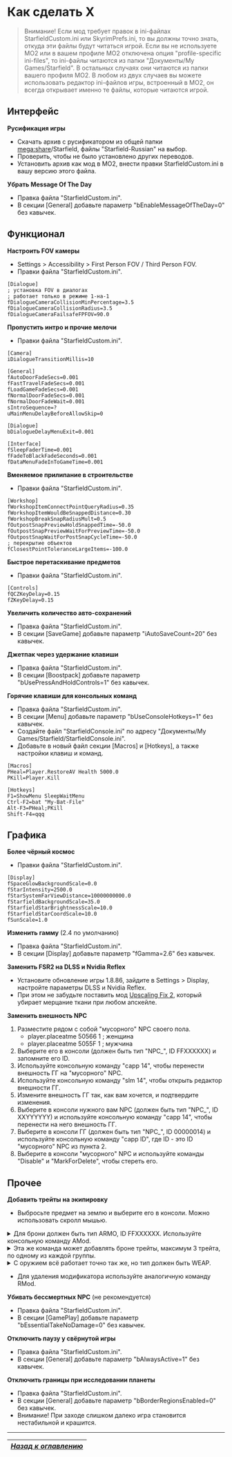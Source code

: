 # Как сделать X

> Внимание! Если мод требует правок в ini-файлах StarfieldCustom.ini или SkyrimPrefs.ini, то вы должны точно знать, откуда эти файлы будут читаться игрой. Если вы не используете MO2 или в вашем профиле MO2 отключена опция "profile-specific ini-files", то ini-файлы читаются из папки "Документы/My Games/Starfield". В остальных случаях они читаются из папки вашего профиля MO2. В любом из двух случаев вы можете использовать редактор ini-файлов игры, встроенный в MO2, он всегда открывает именно те файлы, которые читаются игрой.

## Интерфейс

**Русификация игры**

+ Скачать архив с русификатором из общей папки [mega:share](https://link.meridiano-web.com/mega:share)/Starfield, файлы "Starfield-Russian" на выбор.
+ Проверить, чтобы не было установлено других переводов.
+ Установить архив как мод в MO2, внести правки StarfieldCustom.ini в вашу версию этого файла.

**Убрать Message Of The Day**

+ Правка файла "StarfieldCustom.ini".
+ В секции [General] добавьте параметр "bEnableMessageOfTheDay=0" без кавычек.

## Функционал

**Настроить FOV камеры**

+ Settings > Accessibility > First Person FOV / Third Person FOV.
+ Правки файла "StarfieldCustom.ini".
```
[Dialogue]
; установка FOV в диалогах
; работает только в режиме 1-на-1
fDialogueCameraCollisionMinPercentage=3.5
fDialogueCameraCollisionRadius=3.5
fDialogueCameraFailsafeFPFOV=90.0
```

**Пропустить интро и прочие мелочи**

+ Правки файла "StarfieldCustom.ini".
```
[Camera]
iDialogueTransitionMillis=10

[General]
fAutoDoorFadeSecs=0.001
fFastTravelFadeSecs=0.001
fLoadGameFadeSecs=0.001
fNormalDoorFadeSecs=0.001
fNormalDoorFadeWait=0.001
sIntroSequence=?
uMainMenuDelayBeforeAllowSkip=0

[Dialogue]
bDialogueDelayMenuExit=0.001

[Interface]
fSleepFaderTime=0.001
fFadeToBlackFadeSeconds=0.001
fDataMenuFadeInToGameTime=0.001
```

**Вменяемое прилипание в строительстве**

+ Правки файла "StarfieldCustom.ini".
```
[Workshop]
fWorkshopItemConnectPointQueryRadius=0.35
fWorkshopItemWouldBeSnappedDistance=0.30
fWorkshopBreakSnapRadiusMult=0.5
fOutpostSnapPreviewHoldSnappedTime=-50.0
fOutpostSnapPreviewWaitForPreviewTime=-50.0
fOutpostSnapWaitForPostSnapCycleTime=-50.0
; перекрытие объектов
fClosestPointToleranceLargeItems=-100.0
```

**Быстрое перетаскивание предметов**

+ Правки файла "StarfieldCustom.ini".
```
[Controls]
fQCZKeyDelay=0.15
fZKeyDelay=0.15
```

**Увеличить количество авто-сохранений**

+ Правка файла "StarfieldCustom.ini".
+ В секции [SaveGame] добавьте параметр "iAutoSaveCount=20" без кавычек.

**Джетпак через удержание клавиши**

+ Правка файла "StarfieldCustom.ini".
+ В секции [Boostpack] добавьте параметр "bUsePressAndHoldControls=1" без кавычек.

**Горячие клавиши для консольных команд**

+ Правка файла "StarfieldCustom.ini".
+ В секции [Menu] добавьте параметр "bUseConsoleHotkeys=1" без кавычек.
+ Создайте файл "StarfieldConsole.ini" по адресу "Документы/My Games/Starfield/StarfieldConsole.ini".
+ Добавьте в новый файл секции [Macros] и [Hotkeys], а также настройки клавиш и команд.

```
[Macros]
PHeal=Player.RestoreAV Health 5000.0
PKill=Player.Kill

[Hotkeys]
F1=ShowMenu SleepWaitMenu
Ctrl-F2=bat "My-Bat-File"
Alt-F3=PHeal;PKill
Shift-F4=qqq
```

## Графика

**Более чёрный космос**

+ Правки файла "StarfieldCustom.ini".
```
[Display]
fSpaceGlowBackgroundScale=0.0
fStarIntensity=2500.0
fStarSystemFarViewDistance=10000000000.0
fStarfieldBackgroundScale=35.0
fStarfieldStarBrightnessScale=10.0
fStarfieldStarCoordScale=10.0
fSunScale=1.0
```

**Изменить гамму** (2.4 по умолчанию)

+ Правка файла "StarfieldCustom.ini".
+ В секции [Display] добавьте параметр "fGamma=2.6" без кавычек.

**Заменить FSR2 на DLSS и Nvidia Reflex**

+ Установите обновление игры 1.8.86, зайдите в Settings > Display, настройте параметры DLSS и Nvidia Reflex.
+ При этом не забудьте поставить мод [Upscaling Fix 2](https://www.nexusmods.com/starfield/mods/3930), который убирает мерцание ткани при любом апскейле.

**Заменить внешность NPC**

1. Разместите рядом с собой "мусорного" NPC своего пола.
    + player.placeatme 50566 1 ; женщина
    + player.placeatme 5055F 1 ; мужчина
2. Выберите его в консоли (должен быть тип "NPC_", ID FFXXXXXX) и запомните его ID.
3. Используйте консольную команду "capp 14", чтобы перенести внешность ГГ на "мусорного" NPC.
4. Используйте консольную команду "slm 14", чтобы открыть редактор внешности ГГ.
5. Измените внешность ГГ так, как вам хочется, и подтвердите изменения.
6. Выберите в консоли нужного вам NPC (должен быть тип "NPC_", ID XXYYYYYY) и используйте консольную команду "capp 14", чтобы перенести на него внешность ГГ.
7. Выберите в консоли ГГ (должен быть тип "NPC_", ID 00000014) и используйте консольную команду "capp ID", где ID - это ID "мусорного" NPC из пункта 2.
8. Выберите в консоли "мусорного" NPC и используйте команды "Disable" и "MarkForDelete", чтобы стереть его.

## Прочее

**Добавить трейты на экипировку**

+ Выбросьте предмет на землю и выберите его в консоли. Можно использовать скролл мышью.

<details><summary>Для брони должен быть тип ARMO, ID FFXXXXXX. Используйте консольную команду AMod.</summary><p>

Базовое качество брони влияет на боевые защитные характеристики.

```
11E2BB    mod_Armor_Spacesuit_Quality_01
11E2BC    mod_Armor_Spacesuit_Quality_02
11E2BA    mod_Armor_Spacesuit_Quality_03
11E2B9    mod_Armor_Spacesuit_Quality_04
03AF7D    mod_Armor_Spacesuit_Quality_05

11E2B5    mod_Armor_Helmet_Quality_01
11E2B6    mod_Armor_Helmet_Quality_02
11E2B7    mod_Armor_Helmet_Quality_03
11E2B8    mod_Armor_Helmet_Quality_04
03AF80    mod_Armor_Helmet_Quality_05

1CAE05    mod_Armor_Backpack_Quality_01
1CAE34    mod_Armor_Backpack_Quality_02
1CAE35    mod_Armor_Backpack_Quality_03
1CAE36    mod_Armor_Backpack_Quality_04
03AF7F    mod_Armor_Backpack_Quality_05
```

Также у брони есть планетарные защитные характеристики.

```
0E9A8D    mod_Armor_Spacesuit_ENV_Airborne04
112173    mod_Armor_Spacesuit_ENV_Corrosive04
113578    mod_Armor_Spacesuit_ENV_Radiation04
11B756    mod_Armor_Spacesuit_ENV_Thermal04
1AEB51    mod_Armor_Spacesuit_ENV_Balanced01

0DDCE7    mod_Armor_Helmet_ENV_Airborne04
112154    mod_Armor_Helmet_ENV_Corrosive04
1124D1    mod_Armor_Helmet_ENV_Radiation04
11B747    mod_Armor_Helmet_ENV_Thermal04
1AEB57    mod_Armor_Helmet_ENV_Balanced01

1C1DF5    mod_Armor_Backpack_ENV_Airborne04
1C1DFD    mod_Armor_Backpack_ENV_Corrosive04
1C1E01    mod_Armor_Backpack_ENV_Radiation04
1C1E05    mod_Armor_Backpack_ENV_Thermal04
1C1DF6    mod_Armor_Backpack_ENV_Balanced01

2C38BF    mod_Armor_Spacesuit_ENV_Starborn01    Уникальный бонус, который стакается с любым из бонусов выше.
```

</p></details>

<details><summary>Эта же команда может добавлять броне трейты, максимум 3 трейта, по одному из каждой группы.</summary><p>

```
Скафандры, Группа 1

Chameleon         1336C1    Blend with the environment while sneaking and not moving.
Bolstering        1336C6    Grants up to +100 Energy resistance and Physical resistance, the lower your health.
Anti-Ballistic    13369E    -15% incoming Physical damage from ranged weapons.
Beast Hunter      1336BD    -15% damage from Alien enemies.
Ablative          13369C    -15% incoming Energy damage.
Combat Veteran    1336BE    -15% damage from Human enemies.
Sturdy            133699    -15% incoming melee damage.
Technician        1336BC    -15% damage from Robot enemies.

Скафандры, Группа 2

Auto-Medic         0C9A43    Automatically use a Med Pack when hit and health is below 25%, once every 60 seconds.
Resource Hauler    060293    Resources weigh 25% less.
Weapon Holsters    060295    Weapons weigh 50% less.
Antiseptic         0710FA    +25 Airborne Resistance.
Galvanized         0710F7    +25 Corrosive Resistance.
Leadlined          0710F5    +25 Radiation Resistance.
Liquid Cooled      0710F6    +25 Thermal Resistance.
Acrobat            0710FD    -50% fall damage.

Скафандры, Группа 3

Mechanized    0BE542    +40 carry capacity.
Repulsing     06029d    5% chance to disarm nearby attackers.
Incendiary    002983    10% chance to ignite nearby attackers.
Sentinel      0BE540    75% chance to reduce damage by 50% while standing still.
Peacemaker    2D01A2    Rifles do 10% more damage.
Mirrored      059AE8    4% chance to reflect attacks.
Reactive      06029F    10% chance to stagger nearby attackers.

Шлемы, Группа 1

> Доступны трейты скафандров + 2 уникальных
O2 Boosted    0690B0    +20% oxygen capacity.
O2 Filter     0690AE    -25% oxygen consumption.

Шлемы, Группа 2

> Доступны трейты скафандров + 2 уникальных
Hacker      2C43DA    +2 max auto attempts that can be banked while hacking.
Analyzer    0690AF    +10% damage to scanned targets.

Шлемы, Группа 3

> Доступны трейты скафандров + 2 уникальных
Sensor Chip    2C43DB    +20% accuracy while firing on the move.
Headhunter     2C43DC    Deals +25% damage on the next attack after hitting a target's head.

Джетпаки, Группа 1

> Доступны трейты скафандров

Джетпаки, Группа 2

> Доступны трейты скафандров + 1 уникальный
Fastened    2EDE4E    +20 carry capacity.

Джетпаки, Группа 3

> Доступны трейты скафандров + 2 уникальных
Armor-Plated      2EDE59    -10% incoming Physical, Energy, and EM damage.
Assisted Carry    2EDE4F    Drain 75% less O2 when running while encumbered.
```

</p></details>

<details><summary>С оружием всё работает точно так же, но тип должен быть WEAP.</summary><p>

```
Оружие, Группа 1

Anti-Personnel       0FF442    +10% damage against humans.
Bashing              0FEA07    Deals double damage when gun bashing.
Berserker            0F437E    Does more damage the less armor one has.
Cornered             0F428E    Damage increases as health decreases.
Disassembler         1625EB    +20% damage against robots. 
Extended Magazine    0FFA3B    Doubles the base magazine capacity.
Exterminator         15DD18    +30% damage against aliens.
Furious              0EA117    Each consecutive hit deals more damage.
Instigating          0F2013    Deals double damage to targets with full health.
Oxygenated           0FAEAB    Hold-breath time when aiming using a scoped weapon is increased.
Space-Adept          0F7321    +30% damage while in space, and -15% damage while on a planet.

Оружие, Группа 2

Corrosive      08AB47    Randomly deals corrosive damage and reduces the targets' armor over 6 seconds.
Crippling      0F2E39    Deals +30% damage on the next attack after hitting a target's limbs.
Handloading    0EA0BA    Volatile rounds that are designed to pack a bigger punch, but aren't as stable and can fail on occasion.
Hitman         122F1C    +15% damage while aiming.
Incendiary     07D728    Randomly deals incendiary damage.
Lacerate       0FEA49    Randomly applies a bleed effect to the target.
Med Theft      0FFA3C    Chance that humans drop extra Med Packs on death.
Poison         319AEC    Randomly deals poison damage and slows the target.
Radioactive    0EA13B    Randomly deals radioactive damage and demoralizes the target.
Rapid          0FEA04    +25% increase in attack speed.
Staggering     0E8D64    Small chance to stagger enemies.

Оружие, Группа 3

Concussive        0FBD3C    Small chance to knock down targets.
Demoralizing      0FC884    Small chance to demoralize a target.
Elemental         31C0C5    Randomly deals Corrosive, Radiation, Poison, and Incendiary damage.
Explosive         0FA8D6    Randomly switches to explosive rounds.
Frenzy            0FC8A4    Small chance to frenzy a target.
One Inch Punch    0F4CF0    Rounds fire in a shotgun-like spread.
Shattering        0F4557    Break through even the strongest armor.
Skip Shot         31C0C4    Every fourth shot fires two projectiles at once.
Tesla             31C0C6    Rounds will sometimes emit electricity where they land that damages and slows nearby targets.
Titanium Build    0FFA3D    Premium build materials make this weapon light as a feather.
```

</p></details>

+ Для удаления модификатора используйте аналогичную команду RMod.

**Убивать бессмертных NPC** (не рекомендуется)

+ Правка файла "StarfieldCustom.ini".
+ В секции [GamePlay] добавьте параметр "bEssentialTakeNoDamage=0" без кавычек.

**Отключить паузу у свёрнутой игры**

+ Правка файла "StarfieldCustom.ini".
+ В секции [General] добавьте параметр "bAlwaysActive=1" без кавычек.

**Отключить границы при исследовании планеты**

+ Правка файла "StarfieldCustom.ini".
+ В секции [General] добавьте параметр "bBorderRegionsEnabled=0" без кавычек.
+ Внимание! При заходе слишком далеко игра становится нестабильной и крашится.

------

|[*Назад к оглавлению*](https://github.com/Meridiano/Starfield-Head)|
|:---:|